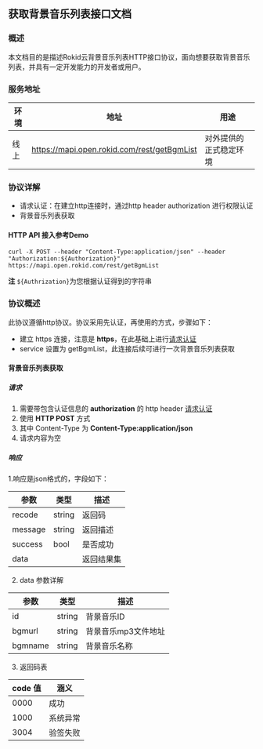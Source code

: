 ## 获取背景音乐列表接口文档

### 概述

本文档目的是描述Rokid云背景音乐列表HTTP接口协议，面向想要获取背景音乐列表，并具有一定开发能力的开发者或用户。


### 服务地址

| 环境 | 地址                                   | 用途                   |
| ---- | -------------------------------------- | ---------------------- |
| 线上 | https://mapi.open.rokid.com/rest/getBgmList     | 对外提供的正式稳定环境 |


### 协议详解

- 请求认证：在建立http连接时，通过http header authorization 进行权限认证
- 背景音乐列表获取

#### HTTP API 接入参考Demo
```shell
curl -X POST --header "Content-Type:application/json" --header "Authorization:${Authorization}" https://mapi.open.rokid.com/rest/getBgmList
```

**注** `${Authrization}`为您根据认证得到的字符串

### 协议概述

此协议遵循http协议。协议采用先认证，再使用的方式，步骤如下：

* 建立 https 连接，注意是 **https**，在此基础上进行[请求认证](https://developer.rokid.com/docs/3-ApiReference/mapi-doc/gw-auth-api.html)
* service 设置为 getBgmList，此连接后续可进行一次背景音乐列表获取

#### 背景音乐列表获取

##### 请求

1. 需要带包含认证信息的 **authorization** 的 http header [请求认证](https://developer.rokid.com/docs/3-ApiReference/mapi-doc/gw-auth-api.html)
2. 使用 **HTTP POST** 方式
3. 其中 Content-Type 为 **Content-Type:application/json**
4. 请求内容为空

##### 响应

1.响应是json格式的，字段如下：

| 参数    | 类型     | 描述            |
| ----- | ------ | ------------- |
| recode  | string | 返回码  | 
| message | string | 返回描述 | 
| success | bool   | 是否成功 |
| data    |        | 返回结果集 |

2. data 参数详解

| 参数    | 类型     | 描述            |
| ----- | ------ | ------------- |
| id     | string | 背景音乐ID  | 
| bgmurl | string | 背景音乐mp3文件地址 | 
| bgmname | string | 背景音乐名称 |

3. 返回码表 

| code 值         | 涵义           |
| ----------------- | -------------- |
| 0000           | 成功 |
| 1000           | 系统异常       |
| 3004           | 验签失败 | 
